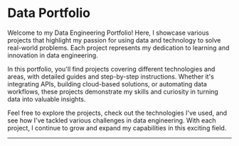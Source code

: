# Data Portfolio

Welcome to my Data Engineering Portfolio! Here, I showcase various projects that highlight my passion for using data and technology to solve real-world problems. Each project represents my dedication to learning and innovation in data engineering.

In this portfolio, you'll find projects covering different technologies and areas, with detailed guides and step-by-step instructions. Whether it's integrating APIs, building cloud-based solutions, or automating data workflows, these projects demonstrate my skills and curiosity in turning data into valuable insights.

Feel free to explore the projects, check out the technologies I've used, and see how I've tackled various challenges in data engineering. With each project, I continue to grow and expand my capabilities in this exciting field.

---

